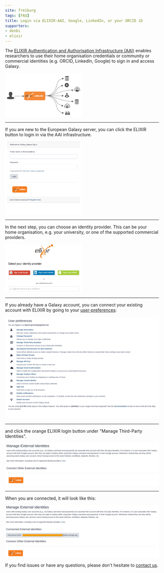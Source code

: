 ```yaml
---
site: freiburg
tags: [FAQ]
title: Login via ELIXIR-AAI, Google, LinkedIn, or your ORCID iD
supporters:
- denbi
- elixir
---
```


The [ELIXIR Authentication and Authorisation Infrastructure (AAI)](https://elixir-europe.org/services/compute/aai)
enables researchers to use their home organisation credentials or community or commercial identities (e.g. ORCID, LinkedIn, Google)
to sign in and access Galaxy.

<img src="/assets/media/elixir/aai_logo.png" width="50%" alt="ELIXIR AAI logo" />

<hr/>

If you are new to the European Galaxy server, you can click the ELIXIR button to login in via the AAI infrastructure.

<img src="/assets/media/elixir/login_screen.png" width="50%" alt="Galaxy login screen with ELIXIR AAI button" style="align: center;"/>

<hr/>

In the next step, you can choose an identity provider. This can be your home organisation, e.g. your university, or one of the
supported commercial providers.

<img src="/assets/media/elixir/identity_provider.png" width="50%" alt="Galaxy login screen with ELIXIR AAI button" />

<hr/>

If you already have a Galaxy account, you can connect your existing account with ELIXIR by going to your [user-preferences](https://usegalaxy.eu/user):

![User preferences](/assets/media/elixir/user-preferences.png)

<hr/>

and click the orange ELIXIR login button under "Manage Third-Party Identities".

![User preferences without ELIXIR AAI enabled](/assets/media/elixir/not_logged_in.png)

<hr/>

When you are connected, it will look like this:

![Enabled Galaxy account with ELIXIR AAI](/assets/media/elixir/loged_in_with_elixir.png)


If you find issues or have any questions, please don't hesitate to [contact us](mailto:galaxy@informatik.uni-freiburg.de).

